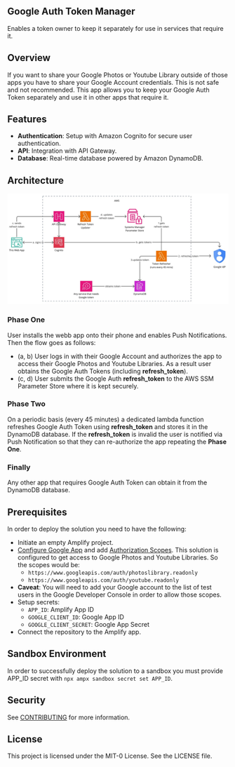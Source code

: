 ## Google Auth Token Manager

Enables a token owner to keep it separately for use in services that require it.

## Overview

If you want to share your Google Photos or Youtube Library outside of those apps you have to share your Google Account credentials.
This is not safe and not recommended. This app allows you to keep your Google Auth Token separately and use it in other apps that require it.

## Features

- **Authentication**: Setup with Amazon Cognito for secure user authentication.
- **API**: Integration with API Gateway.
- **Database**: Real-time database powered by Amazon DynamoDB.

## Architecture
![Google Auth Token Manager](google_auth.jpg "Google Auth Token Manager")
### Phase One
User installs the webb app onto their phone and enables Push Notifications. Then the flow goes as follows:

- (a, b) User logs in with their Google Account and authorizes the app to access their Google Photos and Youtube Libraries.
As a result user obtains the Google Auth Tokens (including __refresh_token__).
- (c, d) User submits the Google Auth __refresh_token__ to the AWS SSM Parameter Store where it is kept securely.

### Phase Two
On a periodic basis (every 45 minutes) a dedicated lambda function refreshes Google Auth Token using __refresh_token__ 
and stores it in the DynamoDB database. If the __refresh_token__ is invalid the user is notified via Push Notification
so that they can re-authorize the app repeating the __Phase One__.

### Finally
Any other app that requires Google Auth Token can obtain it from the DynamoDB database.

## Prerequisites
In order to deploy the solution you need to have the following:
- Initiate an empty Amplify project.
- [Configure Google App](https://developers.google.com/photos/library/guides/get-started#configure-app) 
and add [Authorization Scopes](https://developers.google.com/photos/library/guides/authorization).
This solution is configured to get access to Google Photos and Youtube Libraries. So the scopes would be:
  - `https://www.googleapis.com/auth/photoslibrary.readonly`
  - `https://www.googleapis.com/auth/youtube.readonly`
- __Caveat__: You will need to add your Google account to the list of test users in the Google Developer Console 
in order to allow those scopes.
- Setup secrets:
  - `APP_ID`: Amplify App ID
  - `GOOGLE_CLIENT_ID`: Google App ID
  - `GOOGLE_CLIENT_SECRET`: Google App Secret
- Connect the repository to the Amplify app.

## Sandbox Environment
In order to successfully deploy the solution to a sandbox you must provide APP_ID secret with `npx ampx sandbox secret set APP_ID`.

## Security

See [CONTRIBUTING](CONTRIBUTING.md#security-issue-notifications) for more information.

## License

This project is licensed under the MIT-0 License. See the LICENSE file.